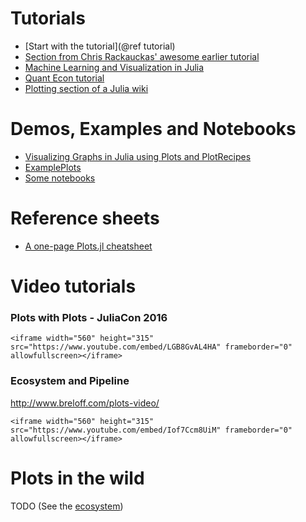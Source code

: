 # Tutorials

- [Start with the tutorial](@ref tutorial)
- [Section from Chris Rackauckas' awesome earlier tutorial](http://ucidatascienceinitiative.github.io/IntroToJulia/Html/PlotsJL)
- [Machine Learning and Visualization in Julia](http://www.breloff.com/JuliaML-and-Plots/)
- [Quant Econ tutorial](https://lectures.quantecon.org/jl/julia_plots.html#plotsjl-jl)
- [Plotting section of a Julia wiki](https://en.wikibooks.org/wiki/Introducing_Julia/Plotting)

# Demos, Examples and Notebooks

- [Visualizing Graphs in Julia using Plots and PlotRecipes](http://www.breloff.com/Graphs/)
- [ExamplePlots](https://github.com/JuliaPlots/ExamplePlots.jl)
- [Some notebooks](https://github.com/tbreloff/notebooks)

# Reference sheets

- [A one-page Plots.jl cheatsheet](https://github.com/sswatson/cheatsheets/blob/master/plotsjl-cheatsheet.pdf)

# Video tutorials

### Plots with Plots - JuliaCon 2016

```@raw html
<iframe width="560" height="315" src="https://www.youtube.com/embed/LGB8GvAL4HA" frameborder="0" allowfullscreen></iframe>
```
### Ecosystem and Pipeline

http://www.breloff.com/plots-video/

```@raw html
<iframe width="560" height="315" src="https://www.youtube.com/embed/Iof7Ccm8UiM" frameborder="0" allowfullscreen></iframe>
```

# Plots in the wild

TODO (See the [ecosystem](http://docs.juliaplots.org/latest/ecosystem/))
